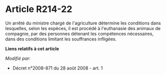 # Article R214-22

Un arrêté du ministre chargé de l'agriculture détermine les conditions dans lesquelles, selon les espèces, il est procédé à
l'euthanasie des animaux de compagnie, par des personnes détenant les compétences nécessaires, dans des conditions limitant
les souffrances infligées.

**Liens relatifs à cet article**

_Modifié par_:

  - Décret n°2008-871 du 28 août 2008 - art. 1
